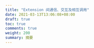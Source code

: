 ```yaml
---
title: "Extension 间通信、交互及相互调用"
date: 2021-03-13T13:06:08+08:00
draft: true
toc: true
comments: true
weight: 200
summary: 摘要
---
```

